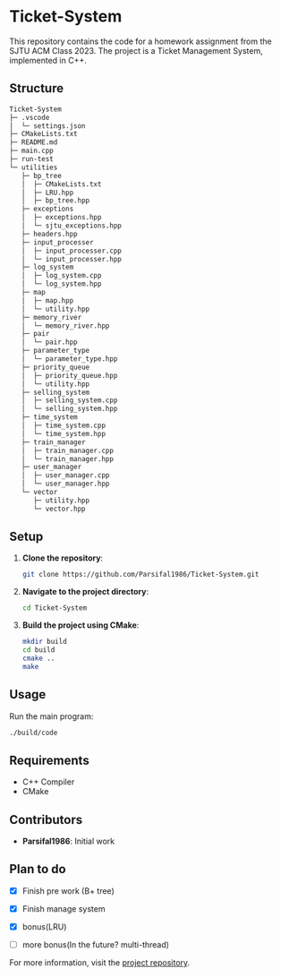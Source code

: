 # Ticket-System

This repository contains the code for a homework assignment from the SJTU ACM Class 2023. The project is a Ticket Management System, implemented in C++.

## Structure

```sh
Ticket-System
├─ .vscode
│  └─ settings.json
├─ CMakeLists.txt
├─ README.md
├─ main.cpp
├─ run-test
└─ utilities
   ├─ bp_tree
   │  ├─ CMakeLists.txt
   │  ├─ LRU.hpp
   │  ├─ bp_tree.hpp
   ├─ exceptions
   │  ├─ exceptions.hpp
   │  └─ sjtu_exceptions.hpp
   ├─ headers.hpp
   ├─ input_processer
   │  ├─ input_processer.cpp
   │  └─ input_processer.hpp
   ├─ log_system
   │  ├─ log_system.cpp
   │  └─ log_system.hpp
   ├─ map
   │  ├─ map.hpp
   │  └─ utility.hpp
   ├─ memory_river
   │  └─ memory_river.hpp
   ├─ pair
   │  └─ pair.hpp
   ├─ parameter_type
   │  └─ parameter_type.hpp
   ├─ priority_queue
   │  ├─ priority_queue.hpp
   │  └─ utility.hpp
   ├─ selling_system
   │  ├─ selling_system.cpp
   │  └─ selling_system.hpp
   ├─ time_system
   │  ├─ time_system.cpp
   │  └─ time_system.hpp
   ├─ train_manager
   │  ├─ train_manager.cpp
   │  └─ train_manager.hpp
   ├─ user_manager
   │  ├─ user_manager.cpp
   │  └─ user_manager.hpp
   └─ vector
      ├─ utility.hpp
      └─ vector.hpp
```

## Setup

1. **Clone the repository**:

    ```sh
    git clone https://github.com/Parsifal1986/Ticket-System.git
    ```

2. **Navigate to the project directory**:

    ```sh
    cd Ticket-System
    ```

3. **Build the project using CMake**:

    ```sh
    mkdir build
    cd build
    cmake ..
    make
    ```

## Usage

Run the main program:

```sh
./build/code
```

## Requirements

- C++ Compiler
- CMake

## Contributors

- **Parsifal1986**: Initial work

## Plan to do

- [x] Finish pre work (B+ tree)

- [x] Finish manage system

- [x] bonus(LRU)

- [ ] more bonus(In the future? multi-thread)

For more information, visit the [project repository](https://github.com/Parsifal1986/Ticket-System).
